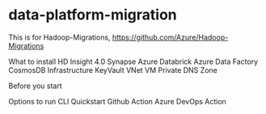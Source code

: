 # data-platform-migration
This is for Hadoop-Migrations, https://github.com/Azure/Hadoop-Migrations

What to install
HD Insight 4.0 
Synapse
Azure Databrick
Azure Data Factory
CosmosDB
Infrastructure
 KeyVault
 VNet
 VM
 Private DNS Zone

Before you start 

Options to run
CLI
Quickstart
Github Action
Azure DevOps Action


